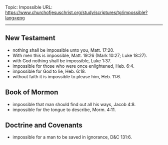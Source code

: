 Topic: Impossible
URL: https://www.churchofjesuschrist.org/study/scriptures/tg/impossible?lang=eng

---

## New Testament

- nothing shall be impossible unto you, Matt. 17:20.
- With men this is impossible, Matt. 19:26 (Mark 10:27; Luke 18:27).
- with God nothing shall be impossible, Luke 1:37.
- impossible for those who were once enlightened, Heb. 6:4.
- impossible for God to lie, Heb. 6:18.
- without faith it is impossible to please him, Heb. 11:6.

## Book of Mormon

- impossible that man should find out all his ways, Jacob 4:8.
- impossible for the tongue to describe, Morm. 4:11.

## Doctrine and Covenants

- impossible for a man to be saved in ignorance, D&C 131:6.

